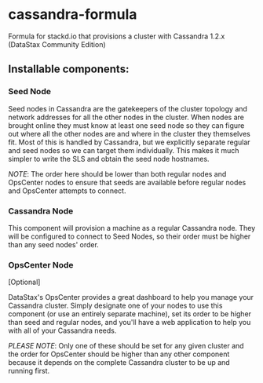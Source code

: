 # cassandra-formula

Formula for stackd.io that provisions a cluster with Cassandra 1.2.x (DataStax Community Edition)

## Installable components:

### Seed Node

Seed nodes in Cassandra are the gatekeepers of the cluster topology and network
addresses for all the other nodes in the cluster. When nodes are brought online
they must know at least one seed node so they can figure out where all the other
nodes are and where in the cluster they themselves fit. Most of this is handled
by Cassandra, but we explicitly separate regular and seed nodes so we can target
them individually. This makes it much simpler to write the SLS and obtain the
seed node hostnames.

*NOTE*: The order here should be lower than both regular nodes and OpsCenter nodes
to ensure that seeds are available before regular nodes and OpsCenter attempts to
connect.

### Cassandra Node

This component will provision a machine as a regular Cassandra node. They will be
configured to connect to Seed Nodes, so their order must be higher than any seed
nodes' order.

### OpsCenter Node

[Optional]

DataStax's OpsCenter provides a great dashboard to help you manage your Cassandra
cluster. Simply designate one of your nodes to use this component (or use an
entirely separate machine), set its order to be higher than seed and regular nodes,
and you'll have a web application to help you with all of your Cassandra needs.

*PLEASE NOTE*: Only one of these should be set for any given cluster and the order
for OpsCenter should be higher than any other component because it depends on the
complete Cassandra cluster to be up and running first.
